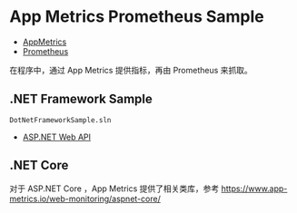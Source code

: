# App Metrics Prometheus Sample

- [AppMetrics](https://www.app-metrics.io/)
- [Prometheus](https://prometheus.io/)

在程序中，通过 App Metrics 提供指标，再由 Prometheus 来抓取。

## .NET Framework Sample
`DotNetFrameworkSample.sln`
- [ASP.NET Web API](./src/DotNetFramework/WebAPISample/README.md)

## .NET Core

对于 ASP.NET Core ，App Metrics 提供了相关类库，参考 https://www.app-metrics.io/web-monitoring/aspnet-core/ 


